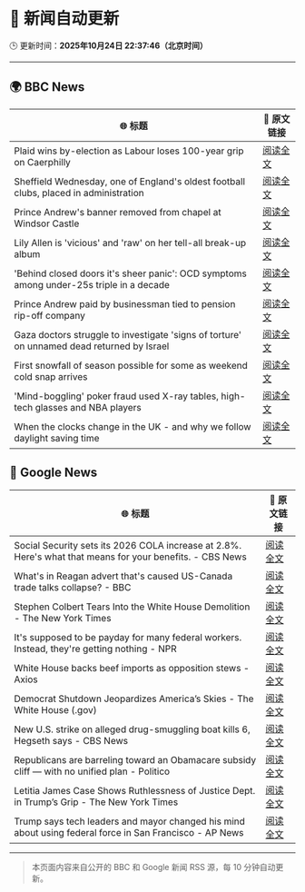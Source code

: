 # 🧠 新闻自动更新

🕒 更新时间：**2025年10月24日 22:37:46（北京时间）**

---

## 🌍 BBC News

| 🌐 标题 | 🔗 原文链接 |
|--------|-------------|
| Plaid wins by-election as Labour loses 100-year grip on Caerphilly | [阅读全文](https://www.bbc.com/news/articles/cd9klevy28qo?at_medium=RSS&at_campaign=rss) |
| Sheffield Wednesday, one of England's oldest football clubs, placed in administration | [阅读全文](https://www.bbc.com/sport/football/articles/c1lqmmml533o?at_medium=RSS&at_campaign=rss) |
| Prince Andrew's banner removed from chapel at Windsor Castle | [阅读全文](https://www.bbc.com/news/articles/c867j2wyxj0o?at_medium=RSS&at_campaign=rss) |
| Lily Allen is 'vicious' and 'raw' on her tell-all break-up album | [阅读全文](https://www.bbc.com/news/articles/c5ypgze4l2zo?at_medium=RSS&at_campaign=rss) |
| 'Behind closed doors it's sheer panic': OCD symptoms among under-25s triple in a decade | [阅读全文](https://www.bbc.com/news/articles/cdr612zrl0no?at_medium=RSS&at_campaign=rss) |
| Prince Andrew paid by businessman tied to pension rip-off company | [阅读全文](https://www.bbc.com/news/articles/cy5qrp2wne4o?at_medium=RSS&at_campaign=rss) |
| Gaza doctors struggle to investigate 'signs of torture' on unnamed dead returned by Israel | [阅读全文](https://www.bbc.com/news/articles/c4gz3r46e37o?at_medium=RSS&at_campaign=rss) |
| First snowfall of season possible for some as weekend cold snap arrives | [阅读全文](https://www.bbc.com/weather/articles/cn40jdp7v98o?at_medium=RSS&at_campaign=rss) |
| 'Mind-boggling' poker fraud used X-ray tables, high-tech glasses and NBA players | [阅读全文](https://www.bbc.com/news/articles/cz6nd9wnzn6o?at_medium=RSS&at_campaign=rss) |
| When the clocks change in the UK  - and why we follow daylight saving time | [阅读全文](https://www.bbc.com/weather/articles/cm2zdzwy12do?at_medium=RSS&at_campaign=rss) |

## 📰 Google News

| 🌐 标题 | 🔗 原文链接 |
|--------|-------------|
| Social Security sets its 2026 COLA increase at 2.8%. Here's what that means for your benefits. - CBS News | [阅读全文](https://news.google.com/rss/articles/CBMiogFBVV95cUxPNDZ0LVI5X2dlMllKUTN6YWQyR1VsS0hGNTZGRlI0N240cWx1Ti05WnlsXy0xVHJ3Rm9zN0l0TGFPSkRFV3F5SzBYbW1vbWFrU1J5T0ZEQ0gxcnAyTy1KM3JyRE5tdGp1bmFCaHV2QTY1RmZ6aVl2NEliWnlMTHhpcWhrUWFVMlZObks5bm9WbDdSMG53dVhuRXh6Mmc2Q3dibFE?oc=5) |
| What's in Reagan advert that's caused US-Canada trade talks collapse? - BBC | [阅读全文](https://news.google.com/rss/articles/CBMiWkFVX3lxTE5idEp2QUJLYmtERnlFdWJodE9kT3Y3dko5aVVsOFpxNnN3VGF4YjZDYjFJcnRmb3FaU3doNENXQ3lFR2dyNlIzdjBZdnV2bnFTVXB3a2ZPaDlpUdIBX0FVX3lxTE1iY2lTOWpKWUw3cDhfM0dGV3dFM04tRWZzTE5QZHUyVXVuSHVVZTQ0X19mR0pyaG5GaVlwbG5URzF1bGt4M3FNWHlRa25kcDItRlVFRWFDazZPRVc2YjB3?oc=5) |
| Stephen Colbert Tears Into the White House Demolition - The New York Times | [阅读全文](https://news.google.com/rss/articles/CBMilwFBVV95cUxPQjBvRXMxcXNJSVZLMnpjYTZuall0cmdxTzQ2N2pHRG1VZFJWdnVmclViY0dfNmcxY0Nkd1RXemIwdlpZNDBXQk1KYzQxR2hwTG82US1FV1M4aU1SUEdrY3J5SmtkMC1Ba3dTSlI4RW1TMmpTUUhHbFpuNXJfN2haRGFHQ2hFN2VPMUJjWXB0LWRHTVNXODFr?oc=5) |
| It's supposed to be payday for many federal workers. Instead, they're getting nothing - NPR | [阅读全文](https://news.google.com/rss/articles/CBMilgFBVV95cUxOcVJlWkFoRldEQnQ5WHdoZWg3bXdOU3lmWExQZDl4RDAzQkZhcm9hTG94Zy1nT1RyZS13R1gwNEN0WTZsR2Z5ZTV5TGczbDU1NklDS3NNcFA0TnMwTTQ0N19yZGxsX1VvZ2hGV2VVYi1KM1FRd0Q1RWRqa0hrbmFkMUlOajFiel9ra3pZYnpReDdYNmFFalE?oc=5) |
| White House backs beef imports as opposition stews - Axios | [阅读全文](https://news.google.com/rss/articles/CBMiY0FVX3lxTE96bWRVNEpPZjJ2Y1ZBVmlxeUtFSnFsRmZVYUVMODloQzhrYjJ1RVdKazlpd3F1TUE1aThpWjhVZ1lCejFhdG1Oa0tIWDNUQ3VtRmVMcWZyVDdvUkxaSFhjYkx5NA?oc=5) |
| Democrat Shutdown Jeopardizes America’s Skies - The White House (.gov) | [阅读全文](https://news.google.com/rss/articles/CBMikwFBVV95cUxNaU9RRFllVUNXVGw1NGVjVE43SE4xMklYOVl5ODRDUGFTU2lvX2FQVGFacHllcldZSGt1LWRBbm1PRTdDWUhha19xNk14VTJJT0ZpY29BbURlNjF6TzJNQURvOU9FMWNEZTBEVVVlOHlJMUZWamJhZnFRSWh0Y1FZUGlEU1FqQ2tJVlZobWtmUEtVSGs?oc=5) |
| New U.S. strike on alleged drug-smuggling boat kills 6, Hegseth says - CBS News | [阅读全文](https://news.google.com/rss/articles/CBMiigFBVV95cUxPQ1JLUWg5dHJzSFFYSmZkWnlTWlNOeE1paDFZcUMzMDdxeFI0NDNfb3lNQUpfdnZCTGdxcWFncTI4U3djNTBNRGx6NGpRTTlhekJQWVdGRUFvb1QtbDZzMnBhSFFReV8tOEpvNlRuemxXak1fazV2cmJxZWZ5UXhhQ3I3REJkbThSUnfSAY8BQVVfeXFMTVdWampIVC1XRmF6OS1vRVBkSjRtS0M1SjBLbnY2MEkwblhvQ281Y1BrTTdfUHVUS1dhenRzZm95RGZSdFhFMmNiVHpiZUo0S0w2Q2xxSm03bi1ib3R2OTN0VXBpY1pSMGVBSjU4VlVudXV4Q2s0TUF2MUxhRmEyb0NlU2hXSmwyb2RxQlBhaHM?oc=5) |
| Republicans are barreling toward an Obamacare subsidy cliff — with no unified plan - Politico | [阅读全文](https://news.google.com/rss/articles/CBMinAFBVV95cUxOLWJfYXZtVElPdWNyNDdBNDRhaU9MSnNXa1h4bEVjcTFBNUtrZkMxcWdyQzRZNm81RXR5N2VaZVFrZlpwbFBsNEFsNHJNelh5SWVrTGdLdWJxLXNhVV9xRS1GcGVTNzF3ZWVEb2JRV3E2VVl6R21yVG53RExzaUJBZkp0eGxiVDFnZjdWRmZ3UEYzX1B6MGppeXhjUXY?oc=5) |
| Letitia James Case Shows Ruthlessness of Justice Dept. in Trump’s Grip - The New York Times | [阅读全文](https://news.google.com/rss/articles/CBMigAFBVV95cUxQcUlsaVBhMUdXS2NFZUZmUUVHdC1Eb2pKTWsxZVM5WTNoSjZhWmZPSFJ4MWM4RTJyaHA4di1vVHVlcHF3ZlItS1JqTTRuSDVsVXp2M0NSX3pfeTFzZW04MmpQaVFOdTNNT2hLdFEwVmtJQVB0U2dQeDhnWFNnYnpaNA?oc=5) |
| Trump says tech leaders and mayor changed his mind about using federal force in San Francisco - AP News | [阅读全文](https://news.google.com/rss/articles/CBMilgFBVV95cUxQUnJwajNQR3pQNVItYy1YZ29uU2IwSEI4bUFOWEN3T3NrYWxhckxpaXlrczlsT0cxaFhtQVFyeWtJMEZOTFA0akI3U3RZOXg1aTlLNTlWWUNIQmg5Mk9yZElpcjdPbkJZbEdFcldfU2dfbTE1NmZTSzZMRXNpeFRiVjBfVkUtYkVjTi1KZTlEZG80Um42YVE?oc=5) |

---
> 本页面内容来自公开的 BBC 和 Google 新闻 RSS 源，每 10 分钟自动更新。